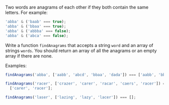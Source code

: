 Two words are anagrams of each other if they both contain the same letters. For example:

```js
'abba' & ('baab' === true);
'abba' & ('bbaa' === true);
'abba' & ('abbba' === false);
'abba' & ('abca' === false);
```

Write a function `findAnagrams` that accepts a string `word` and an array of strings `words`. You should return an array of all the anagrams or an empty array if there are none.

Examples:

```js
findAnagrams('abba', ['aabb', 'abcd', 'bbaa', 'dada']) === ['aabb', 'bbaa'];

findAnagrams('racer', ['crazer', 'carer', 'racar', 'caers', 'racer']) ===
  ['carer', 'racer'];

findAnagrams('laser', ['lazing', 'lazy', 'lacer']) === [];
```
